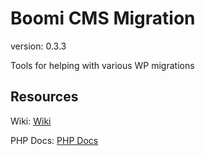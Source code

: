 # Boomi CMS Migration

version: 0.3.3

Tools for helping with various WP migrations

## Resources

Wiki: [Wiki](https://github.com/BoomiWeb/bc-migration/wiki)

PHP Docs: [PHP Docs](https://boomiweb.github.io/bc-migration/)